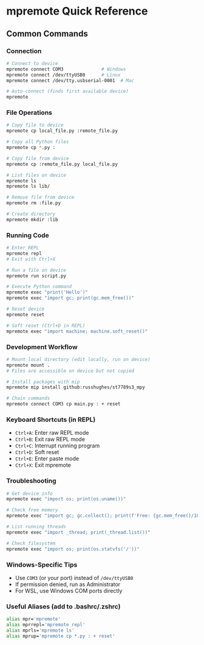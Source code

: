 # mpremote Quick Reference

## Common Commands

### Connection
```bash
# Connect to device
mpremote connect COM3              # Windows
mpremote connect /dev/ttyUSB0      # Linux
mpremote connect /dev/tty.usbserial-0001  # Mac

# Auto-connect (finds first available device)
mpremote
```

### File Operations
```bash
# Copy file to device
mpremote cp local_file.py :remote_file.py

# Copy all Python files
mpremote cp *.py :

# Copy file from device
mpremote cp :remote_file.py local_file.py

# List files on device
mpremote ls
mpremote ls lib/

# Remove file from device
mpremote rm :file.py

# Create directory
mpremote mkdir :lib
```

### Running Code
```bash
# Enter REPL
mpremote repl
# Exit with Ctrl+X

# Run a file on device
mpremote run script.py

# Execute Python command
mpremote exec "print('Hello')"
mpremote exec "import gc; print(gc.mem_free())"

# Reset device
mpremote reset

# Soft reset (Ctrl+D in REPL)
mpremote exec "import machine; machine.soft_reset()"
```

### Development Workflow
```bash
# Mount local directory (edit locally, run on device)
mpremote mount .
# Files are accessible on device but not copied

# Install packages with mip
mpremote mip install github:russhughes/st7789s3_mpy

# Chain commands
mpremote connect COM3 cp main.py : + reset
```

### Keyboard Shortcuts (in REPL)
- `Ctrl+A`: Enter raw REPL mode
- `Ctrl+B`: Exit raw REPL mode
- `Ctrl+C`: Interrupt running program
- `Ctrl+D`: Soft reset
- `Ctrl+E`: Enter paste mode
- `Ctrl+X`: Exit mpremote

### Troubleshooting
```bash
# Get device info
mpremote exec "import os; print(os.uname())"

# Check free memory
mpremote exec "import gc; gc.collect(); print(f'Free: {gc.mem_free()/1024:.1f}KB')"

# List running threads
mpremote exec "import _thread; print(_thread.list())"

# Check filesystem
mpremote exec "import os; print(os.statvfs('/'))"
```

### Windows-Specific Tips
- Use `COM3` (or your port) instead of `/dev/ttyUSB0`
- If permission denied, run as Administrator
- For WSL, use Windows COM ports directly

### Useful Aliases (add to .bashrc/.zshrc)
```bash
alias mpr='mpremote'
alias mprrepl='mpremote repl'
alias mprls='mpremote ls'
alias mprup='mpremote cp *.py : + reset'
```